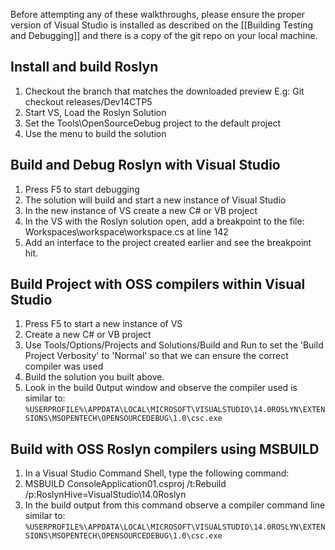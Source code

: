 Before attempting any of these walkthroughs, please ensure the proper version of Visual Studio is installed as described on the [[Building Testing and Debugging]] and there is a copy of the git repo on your local machine.

## Install and build Roslyn

1. Checkout the branch that matches the downloaded preview E.g: Git checkout releases/Dev14CTP5
2. Start VS, Load the Roslyn Solution 
3. Set the Tools\OpenSourceDebug project to the default project 
4. Use the menu to build the solution 

## Build and Debug Roslyn with Visual Studio

1. Press F5 to start debugging 
2. The solution will build and start a new instance of Visual Studio 
3. In the new instance of VS create a new C# or VB project 
4. In the VS with the Roslyn solution open, add a breakpoint to the file: Workspaces\workspace\workspace.cs at line 142 
5. Add an interface to the project created earlier and see the breakpoint hit.

## Build Project with OSS compilers within Visual Studio

1. Press F5 to start a new instance of VS
2. Create a new C# or VB project
3. Use Tools/Options/Projects and Solutions/Build and Run to set the 'Build Project Verbosity' to 'Normal' so that we can ensure the correct compiler was used
4. Build the solution you built above.
5. Look in the build 0utput window and observe the compiler used is similar to: `%USERPROFILE%\APPDATA\LOCAL\MICROSOFT\VISUALSTUDIO\14.0ROSLYN\EXTENSIONS\MSOPENTECH\OPENSOURCEDEBUG\1.0\csc.exe`

## Build with OSS Roslyn compilers using MSBUILD

1.  In a Visual Studio Command Shell, type the following command:
2.  MSBUILD ConsoleApplication01.csproj /t:Rebuild /p:RoslynHive=VisualStudio\14.0Roslyn
3.  In the build output from this command observe a compiler command line similar to: `%USERPROFILE%\APPDATA\LOCAL\MICROSOFT\VISUALSTUDIO\14.0ROSLYN\EXTENSIONS\MSOPENTECH\OPENSOURCEDEBUG\1.0\csc.exe`
